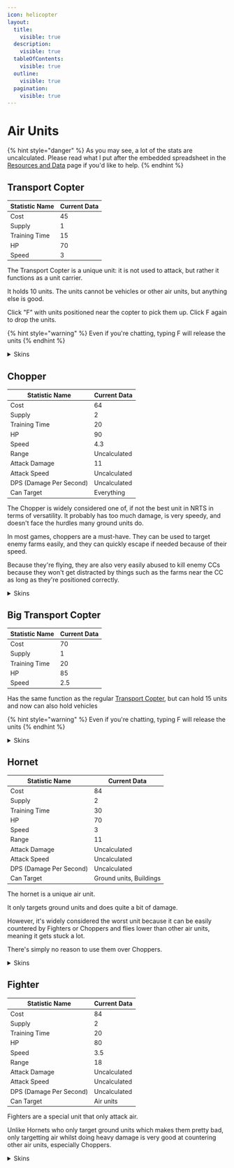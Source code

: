```yaml
---
icon: helicopter
layout:
  title:
    visible: true
  description:
    visible: true
  tableOfContents:
    visible: true
  outline:
    visible: true
  pagination:
    visible: true
---
```


# Air Units

{% hint style="danger" %}
As you may see, a lot of the stats are uncalculated. Please read what I put after the embedded spreadsheet in the [Resources and Data](../resources-and-data.md) page if you'd like to help.
{% endhint %}

## Transport Copter

| Statistic Name | Current Data |
| -------------- | ------------ |
| Cost           | 45           |
| Supply         | 1            |
| Training Time  | 15           |
| HP             | 70           |
| Speed          | 3            |

The Transport Copter is a unique unit: it is not used to attack, but rather it functions as a unit carrier.

It holds 10 units. The units cannot be vehicles or other air units, but anything else is good.

Click "F" with units positioned near the copter to pick them up. Click F again to drop the units.

{% hint style="warning" %}
Even if you're chatting, typing F will release the units
{% endhint %}

<details>

<summary>Skins</summary>



</details>

## Chopper

| Statistic Name          | Current Data |
| ----------------------- | ------------ |
| Cost                    | 64           |
| Supply                  | 2            |
| Training Time           | 20           |
| HP                      | 90           |
| Speed                   | 4.3          |
| Range                   | Uncalculated |
| Attack Damage           | 11           |
| Attack Speed            | Uncalculated |
| DPS (Damage Per Second) | Uncalculated |
| Can Target              | Everything   |

The Chopper is widely considered one of, if not the best unit in NRTS in terms of versatility. It probably has too much damage, is very speedy, and doesn't face the hurdles many ground units do.

In most games, choppers are a must-have. They can be used to target enemy farms easily, and they can quickly escape if needed because of their speed.

Because they're flying, they are also very easily abused to kill enemy CCs because they won't get distracted by things such as the farms near the CC as long as they're positioned correctly.

<details>

<summary>Skins</summary>

![](../.gitbook/assets/Regular-Chopper.png)<- Base Chopper Skin ![](../.gitbook/assets/Top-Hat-Chopper.png)<- Tophat Chopper Skin

</details>

## Big Transport Copter

| Statistic Name | Current Data |
| -------------- | ------------ |
| Cost           | 70           |
| Supply         | 1            |
| Training Time  | 20           |
| HP             | 85           |
| Speed          | 2.5          |

Has the same function as the regular [Transport Copter](air-units.md#transport-copter), but can hold 15 units and now can also hold vehicles

{% hint style="warning" %}
Even if you're chatting, typing F will release the units
{% endhint %}

<details>

<summary>Skins</summary>



</details>



## Hornet

| Statistic Name          | Current Data            |
| ----------------------- | ----------------------- |
| Cost                    | 84                      |
| Supply                  | 2                       |
| Training Time           | 30                      |
| HP                      | 70                      |
| Speed                   | 3                       |
| Range                   | 11                      |
| Attack Damage           | Uncalculated            |
| Attack Speed            | Uncalculated            |
| DPS (Damage Per Second) | Uncalculated            |
| Can Target              | Ground units, Buildings |

The hornet is a unique air unit.

It only targets ground units and does quite a bit of damage.

However, it's widely considered the worst unit because it can be easily countered by Fighters or Choppers and flies lower than other air units, meaning it gets stuck a lot.

There's simply no reason to use them over Choppers.

<details>

<summary>Skins</summary>



</details>

## Fighter

| Statistic Name          | Current Data |
| ----------------------- | ------------ |
| Cost                    | 84           |
| Supply                  | 2            |
| Training Time           | 20           |
| HP                      | 80           |
| Speed                   | 3.5          |
| Range                   | 18           |
| Attack Damage           | Uncalculated |
| Attack Speed            | Uncalculated |
| DPS (Damage Per Second) | Uncalculated |
| Can Target              | Air units    |

Fighters are a special unit that only attack air.

Unlike Hornets who only target ground units which makes them pretty bad, only targetting air whilst doing heavy damage is very good at countering other air units, especially Choppers.

<details>

<summary>Skins</summary>



</details>
